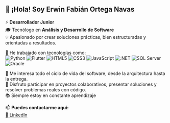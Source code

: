 ## 👋 ¡Hola! Soy Erwin Fabián Ortega Navas

⚡ **Desarrollador Junior**  
🎓 Tecnólogo en **Análisis y Desarrollo de Software**  
💡 Apasionado por crear soluciones prácticas, bien estructuradas y orientadas a resultados.

🔧 He trabajado con tecnologías como:  
![Python](https://img.shields.io/badge/Python-3776AB?style=for-the-badge&logo=python&logoColor=white)
![Flutter](https://img.shields.io/badge/Flutter-02569B?style=for-the-badge&logo=flutter&logoColor=white)
![HTML5](https://img.shields.io/badge/HTML5-E34F26?style=for-the-badge&logo=html5&logoColor=white)
![CSS3](https://img.shields.io/badge/CSS3-1572B6?style=for-the-badge&logo=css3&logoColor=white)
![JavaScript](https://img.shields.io/badge/JavaScript-F7DF1E?style=for-the-badge&logo=javascript&logoColor=black)
![.NET](https://img.shields.io/badge/.NET-512BD4?style=for-the-badge&logo=dotnet&logoColor=white)
![SQL Server](https://img.shields.io/badge/SQL%20Server-CC2927?style=for-the-badge&logo=microsoft-sql-server&logoColor=white)
![Oracle](https://img.shields.io/badge/Oracle-F80000?style=for-the-badge&logo=oracle&logoColor=white)


🚀 Me interesa todo el ciclo de vida del software, desde la arquitectura hasta la entrega.  
🤝 Disfruto participar en proyectos colaborativos, presentar soluciones y resolver problemas reales con código.  
📚 Siempre estoy en constante aprendizaje

📫 **Puedes contactarme aquí:**  
[🔗 LinkedIn](https://www.linkedin.com/in/fabian-ortega1)


